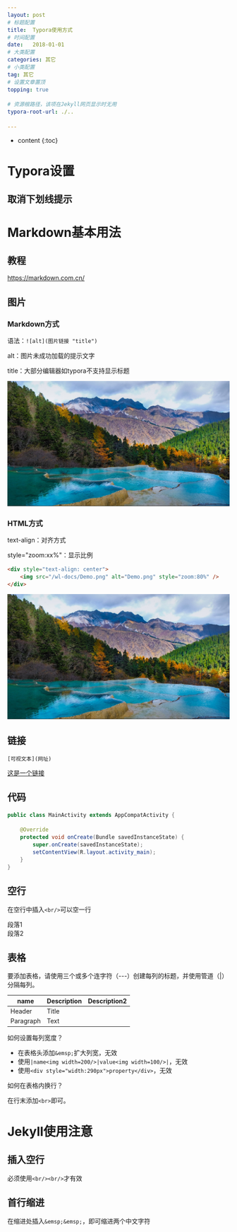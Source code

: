 ```yaml
---
layout: post
# 标题配置
title:  Typora使用方式
# 时间配置
date:   2018-01-01
# 大类配置
categories: 其它
# 小类配置
tag: 其它
# 设置文章置顶
topping: true

# 资源根路径，该项在Jekyll网页显示时无用
typora-root-url: ./..

---
```


* content
{:toc}
# Typora设置

## 取消下划线提示



# Markdown基本用法

## 教程

https://markdown.com.cn/



## 图片



### Markdown方式

语法：```![alt](图片链接 "title")```

alt：图片未成功加载的提示文字

title：大部分编辑器如typora不支持显示标题

![示例图片.png](/wl-docs/示例图片.png "图片title")



### HTML方式

text-align：对齐方式

style="zoom:xx%"：显示比例

```html
<div style="text-align: center">
    <img src="/wl-docs/Demo.png" alt="Demo.png" style="zoom:80%" />
</div>
```



<div style="text-align: center">
    <img src="/wl-docs/示例图片.png" alt="示例图片.png" style="zoom:80%" />
</div>





## 链接

```[可视文本](网址)```

[这是一个链接](https://www.baidu.com/)



## 代码

```java
public class MainActivity extends AppCompatActivity {

    @Override
    protected void onCreate(Bundle savedInstanceState) {
        super.onCreate(savedInstanceState);
        setContentView(R.layout.activity_main);
    }
}
```



## 空行

在空行中插入```<br/>```可以空一行

段落1
<br/>
段落2

## 表格
要添加表格，请使用三个或多个连字符（---）创建每列的标题，并使用管道（|）分隔每列。

| name      | Description | Description2 |
| ----------- | ----------- | ----------- |
| Header      | Title       ||
| Paragraph   | Text        ||

如何设置每列宽度？

- 在表格头添加```&emsp;```扩大列宽，无效
- 使用```|name<img width=200/>|value<img width=100/>|```，无效
- 使用```<div style="width:290px">property</div>```，无效



如何在表格内换行？

在行末添加```<br>```即可。

# Jekyll使用注意

##  插入空行

必须使用```<br/><br/>```才有效

## 首行缩进

在缩进处插入```&emsp;&emsp;```，即可缩进两个中文字符















